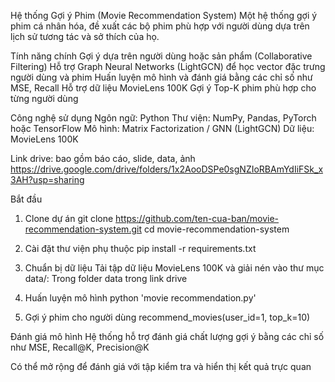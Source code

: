 Hệ thống Gợi ý Phim (Movie Recommendation System)
Một hệ thống gợi ý phim cá nhân hóa, đề xuất các bộ phim phù hợp với người dùng dựa trên lịch sử tương tác và sở thích của họ.

Tính năng chính
Gợi ý dựa trên người dùng hoặc sản phẩm (Collaborative Filtering)
Hỗ trợ Graph Neural Networks (LightGCN) để học vector đặc trưng người dùng và phim
Huấn luyện mô hình và đánh giá bằng các chỉ số như MSE, Recall
Hỗ trợ dữ liệu MovieLens 100K
Gợi ý Top-K phim phù hợp cho từng người dùng

Công nghệ sử dụng
Ngôn ngữ: Python
Thư viện: NumPy, Pandas, PyTorch hoặc TensorFlow
Mô hình: Matrix Factorization / GNN (LightGCN)
Dữ liệu: MovieLens 100K

Link drive: bao gồm báo cáo, slide, data, ảnh 
https://drive.google.com/drive/folders/1x2AooDSPe0sgNZIoRBAmYdIiFSk_x3AH?usp=sharing

Bắt đầu
1. Clone dự án
git clone https://github.com/ten-cua-ban/movie-recommendation-system.git
cd movie-recommendation-system

2. Cài đặt thư viện phụ thuộc
pip install -r requirements.txt

3. Chuẩn bị dữ liệu
Tải tập dữ liệu MovieLens 100K và giải nén vào thư mục data/:
Trong folder data trong link drive

5. Huấn luyện mô hình
python 'movie recommendation.py'

6. Gợi ý phim cho người dùng
recommend_movies(user_id=1, top_k=10)

Đánh giá mô hình
Hệ thống hỗ trợ đánh giá chất lượng gợi ý bằng các chỉ số như MSE, Recall@K, Precision@K


Có thể mở rộng để đánh giá với tập kiểm tra và hiển thị kết quả trực quan
